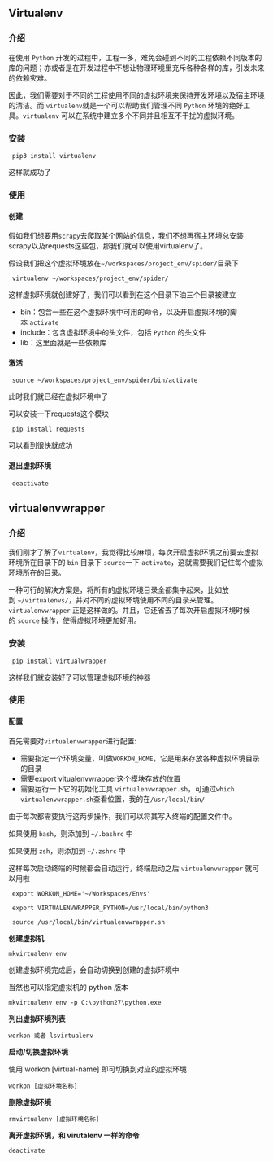 
## Virtualenv

### 介绍

在使用 `Python` 开发的过程中，工程一多，难免会碰到不同的工程依赖不同版本的库的问题；亦或者是在开发过程中不想让物理环境里充斥各种各样的库，引发未来的依赖灾难。

因此，我们需要对于不同的工程使用不同的虚拟环境来保持开发环境以及宿主环境的清洁。而 `virtualenv`就是一个可以帮助我们管理不同 `Python` 环境的绝好工具。`virtualenv` 可以在系统中建立多个不同并且相互不干扰的虚拟环境。

### 安装

```
 pip3 install virtualenv
```

这样就成功了

### 使用

#### 创建

假如我们想要用`scrapy`去爬取某个网站的信息，我们不想再宿主环境总安装scrapy以及requests这些包，那我们就可以使用virtualenv了。

假设我们把这个虚拟环境放在`~/workspaces/project_env/spider/`目录下

```
 virtualenv ~/workspaces/project_env/spider/
```

这样虚拟环境就创建好了，我们可以看到在这个目录下油三个目录被建立

*   bin：包含一些在这个虚拟环境中可用的命令，以及开启虚拟环境的脚本 `activate`
*   include：包含虚拟环境中的头文件，包括 `Python` 的头文件
*   lib：这里面就是一些依赖库

#### 激活

```
 source ~/workspaces/project_env/spider/bin/activate
```

此时我们就已经在虚拟环境中了

可以安装一下requests这个模块

```
 pip install requests
```

可以看到很快就成功

#### 退出虚拟环境

```
 deactivate
```

## virtualenvwrapper

### 介绍

我们刚才了解了`virtualenv`，我觉得比较麻烦，每次开启虚拟环境之前要去虚拟环境所在目录下的 `bin` 目录下 `source`一下 `activate`，这就需要我们记住每个虚拟环境所在的目录。

一种可行的解决方案是，将所有的虚拟环境目录全都集中起来，比如放到 `~/virtualenvs/`，并对不同的虚拟环境使用不同的目录来管理。`virtualenvwrapper` 正是这样做的。并且，它还省去了每次开启虚拟环境时候的 `source` 操作，使得虚拟环境更加好用。

### 安装

```
 pip install virtualwrapper
```

这样我们就安装好了可以管理虚拟环境的神器

### 使用

#### 配置

首先需要对`virtualenvwrapper`进行配置:

*   需要指定一个环境变量，叫做`WORKON_HOME`，它是用来存放各种虚拟环境目录的目录
*   需要export vitualenvwrapper这个模块存放的位置
*   需要运行一下它的初始化工具 `virtualenvwrapper.sh`，可通过`which virtualenvwrapper.sh`查看位置，我的在`/usr/local/bin/`

由于每次都需要执行这两步操作，我们可以将其写入终端的配置文件中。

如果使用 `bash`，则添加到 `~/.bashrc` 中

如果使用 `zsh`，则添加到 `~/.zshrc` 中

这样每次启动终端的时候都会自动运行，终端启动之后 `virtualenvwrapper` 就可以用啦

```
 export WORKON_HOME='~/Workspaces/Envs'

 export VIRTUALENVWRAPPER_PYTHON=/usr/local/bin/python3

 source /usr/local/bin/virtualenvwrapper.sh
```


**创建虚拟机**

```
mkvirtualenv env
```

创建虚拟环境完成后，会自动切换到创建的虚拟环境中

当然也可以指定虚拟机的 python 版本

```
mkvirtualenv env -p C:\python27\python.exe
```

**列出虚拟环境列表**

```
workon 或者 lsvirtualenv
```

**启动/切换虚拟环境**

使用 workon [virtual-name] 即可切换到对应的虚拟环境

```
workon [虚拟环境名称]
```


**删除虚拟环境**

```
rmvirtualenv [虚拟环境名称]
```

**离开虚拟环境，和 virutalenv 一样的命令**

```
deactivate
```
